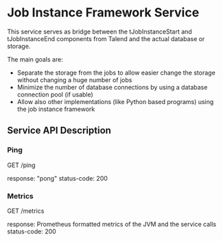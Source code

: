 # Job Instance Framework Service
This service serves as bridge between the tJobInstanceStart and tJobInstanceEnd components from Talend and the actual database or storage.

The main goals are:
* Separate the storage from the jobs to allow easier change the storage without changing a huge number of jobs
* Minimize the number of database connections by using a database connection pool (if usable)
* Allow also other implementations (like Python based programs) using the job instance framework

## Service API Description

### Ping
GET /ping

response: "pong" 
status-code: 200

### Metrics
GET /metrics

response: Prometheus formatted metrics of the JVM and the service calls
status-code: 200
 